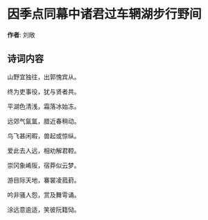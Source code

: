 # 因季点同幕中诸君过车辋湖步行野间

**作者**: 刘敞

## 诗词内容

山野宜独往，出郭愧宾从。

终为吏事役，犹与贤者共。

平湖色清浅，霜落冰始冻。

远郊气氤氲，腊近春稍动。

鸟飞甚闲暇，兽起或惊纵。

爱此去人远，相劝解君鞚。

崇冈象崤阪，宿莽似云梦。

游目际天地，褰裳凌菰葑。

吟非骚人怨，赏及舞雩诵。

涂远意逾适，笑彼阮籍恸。

